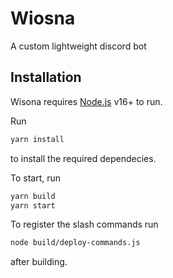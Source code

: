 # Wiosna
A custom lightweight discord bot



## Installation

Wisona requires [Node.js](https://nodejs.org/) v16+ to run.

Run

```sh
yarn install
```
to install the required dependecies.

To start, run 

```sh
yarn build
yarn start
```
To register the slash commands run

```sh
node build/deploy-commands.js
```
after building.

